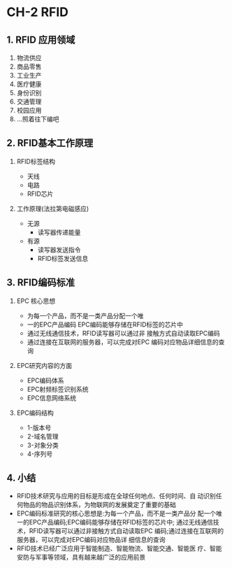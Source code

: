 # CH-2 RFID

## 1. RFID 应用领域

1. 物流供应
2. 商品零售
3. 工业生产
4. 医疗健康
5. 身份识别
6. 交通管理
7. 校园应用
8. ...照着往下编吧

## 2. RFID基本工作原理

1. RFID标签结构
    - 天线
    - 电路
    - RFID芯片

2. 工作原理(法拉第电磁感应)
    - 无源
        - 读写器传递能量
    - 有源
        - 读写器发送指令
        - RFID标签发送信息

## 3. RFID编码标准
1. EPC 核心思想
   - 为每一个产品，而不是一类产品分配一个唯
   - 一的EPC产品编码 EPC编码能够存储在RFID标签的芯片中
   - 通过无线通信技术，RFID读写器可以通过非 接触方式自动读取EPC编码
   - 通过连接在互联网的服务器，可以完成对EPC 编码对应物品详细信息的查询

2. EPC研究内容的方面
   - EPC编码体系
   - EPC射频标签识别系统
   - EPC信息网络系统

3. EPC编码结构
   - 1-版本号
   - 2-域名管理
   - 3-对象分类
   - 4-序列号

## 4. 小结

- RFID技术研究与应用的目标是形成在全球任何地点、任何时间、自 动识别任何物品的物品识别体系，为物联网的发展奠定了重要的基础
- EPC编码标准研究的核心思想是:为每一个产品，而不是一类产品分 配一个唯一的EPC产品编码;EPC编码能够存储在RFID标签的芯片中; 通过无线通信技术，RFID读写器可以通过非接触方式自动读取EPC 编码;通过连接在互联网的服务器，可以完成对EPC编码对应物品详 细信息的查询
- RFID技术已经广泛应用于智能制造、智能物流、智能交通、智能医 疗、智能安防与军事等领域，具有越来越广泛的应用前景

